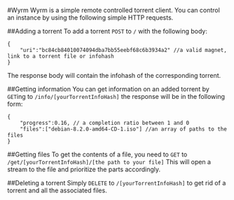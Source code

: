 #Wyrm
Wyrm is a simple remote controlled torrent client.
You can control an instance by using the following simple HTTP requests.

##Adding a torrent
To add a torrent `POST` to `/` with the following body:
```
{
    "uri":"bc84cb84010074094dba7bb55eebf68c6b3934a2" //a valid magnet, link to a torrent file or infohash
}
```
The response body will contain the infohash of the corresponding torrent.

##Getting information
You can get information on an added torrent by `GET`ing to
`/info/[yourTorrentInfoHash]` the response will be in the following form:
```
{
    "progress":0.16, // a completion ratio between 1 and 0
    "files":["debian-8.2.0-amd64-CD-1.iso"] //an array of paths to the files
}
```

##Getting files
To get the contents of a file, you need to `GET` to
`/get/[yourTorrentInfoHash]/[the path to your file]`
This will open a stream to the file and prioritize the parts accordingly.

##Deleting a torrent
Simply `DELETE` to `/[yourTorrentInfoHash]` to get rid of a torrent and all the associated files.
